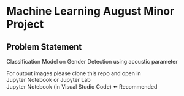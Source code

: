 # Machine Learning August Minor Project

## Problem Statement

Classification Model on Gender Detection using acoustic parameter

For output images please clone this repo and open in <br>
Jupyter Notebook or Jupyter Lab <br>
Jupyter Notebook (in Visual Studio Code) ⬅️ Recommended <br>
